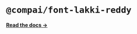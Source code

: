 # `@compai/font-lakki-reddy`

[**Read the docs &rarr;**](https://components.ai/docs/typefaces/lakki-reddy)
